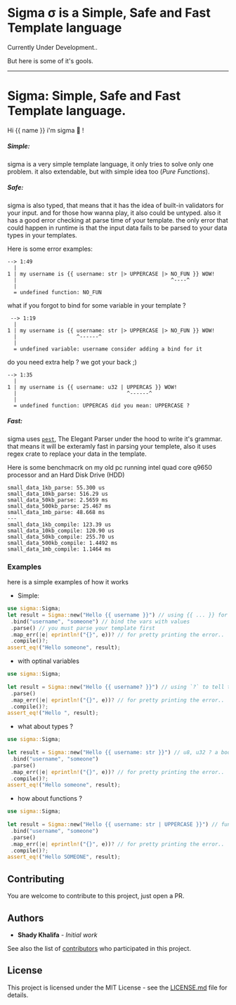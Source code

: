 # Sigma σ is a Simple, Safe and Fast Template language

Currently Under Development..

But here is some of it's gools.

---

# Sigma: Simple, Safe and Fast Template language.

Hi {{ name }} i'm sigma :wave: !

##### Simple:
sigma is a very simple template language, it only tries to solve only one
problem. it also extendable, but with simple idea too (_Pure Functions_).
##### Safe:
sigma is also typed, that means that it has the idea of built-in validators
for your input. and for those how wanna play, it also could be untyped.
also it has a good error checking at parse time of your template.
the only error that could happen in runtime is that the input data fails to be parsed to your data types
in your templates.

Here is some error examples:
```
--> 1:49
  |
1 | my username is {{ username: str |> UPPERCASE |> NO_FUN }} WOW!
  |                                                 ^----^
  |
  = undefined function: NO_FUN
```
what if you forgot to bind for some variable in your template ?
```
 --> 1:19
  |
1 | my username is {{ username: str |> UPPERCASE |> NO_FUN }} WOW!
  |                   ^------^
  |
  = undefined variable: username consider adding a bind for it
```
do you need extra help ? we got your back ;)
```
--> 1:35
  |
1 | my username is {{ username: u32 | UPPERCAS }} WOW!
  |                                   ^------^
  |
  = undefined function: UPPERCAS did you mean: UPPERCASE ?
```

##### Fast:
sigma uses [`pest`](https://pest.rs/), The Elegant Parser under the hood to write it's grammar.
that means it will be exteramly fast in parsing your templete, also it uses regex crate to replace your
data in the template.

Here is some benchmacrk on my old pc running intel quad core q9650 processor and an Hard Disk Drive (HDD)
```
small_data_1kb_parse: 55.300 us
small_data_10kb_parse: 516.29 us
small_data_50kb_parse: 2.5659 ms
small_data_500kb_parse: 25.467 ms
small_data_1mb_parse: 48.668 ms
---
small_data_1kb_compile: 123.39 us
small_data_10kb_compile: 120.90 us
small_data_50kb_compile: 255.70 us
small_data_500kb_compile: 1.4492 ms
small_data_1mb_compile: 1.1464 ms
```

### Examples
here is a simple examples of how it works

* Simple:
```rust
use sigma::Sigma;
let result = Sigma::new("Hello {{ username }}") // using {{ ... }} for the template.
 .bind("username", "someone") // bind the vars with values
 .parse() // you must parse your template first
 .map_err(|e| eprintln!("{}", e))? // for pretty printing the error..
 .compile()?;
assert_eq!("Hello someone", result);
```
* with optinal variables
```rust
use sigma::Sigma;
  
let result = Sigma::new("Hello {{ username? }}") // using `?` to tell the parser it maybe `null`.
 .parse()
 .map_err(|e| eprintln!("{}", e))? // for pretty printing the error..
 .compile()?;
assert_eq!("Hello ", result);
```
* what about types ?
```rust
use sigma::Sigma;
  
let result = Sigma::new("Hello {{ username: str }}") // u8, u32 ? a bool ?.
 .bind("username", "someone")
 .parse()
 .map_err(|e| eprintln!("{}", e))? // for pretty printing the error..
 .compile()?;
assert_eq!("Hello someone", result);
```
* how about functions ?
```rust
use sigma::Sigma;
  
let result = Sigma::new("Hello {{ username: str | UPPERCASE }}") // functions uses the `|` operator or if you love `|>` you can use it too.
 .bind("username", "someone")
 .parse()
 .map_err(|e| eprintln!("{}", e))? // for pretty printing the error..
 .compile()?;
assert_eq!("Hello SOMEONE", result);
```

## Contributing

You are welcome to contribute to this project, just open a PR.

## Authors

* **Shady Khalifa** - _Initial work_

See also the list of [contributors](contributors) who participated in this project.

## License

This project is licensed under the MIT License - see the [LICENSE.md](LICENSE.md) file for details.
